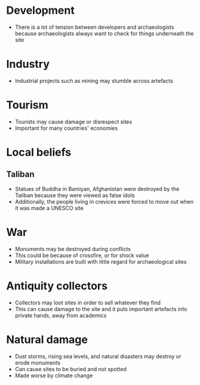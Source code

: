 # Development
- There is a lot of tension between developers and archaeologists because archaeologists always want to check for things underneath the site

# Industry
- Industrial projects such as mining may stumble across artefacts

# Tourism
- Tourists may cause damage or disrespect sites
- Important for many countries' economies

# Local beliefs
## Taliban
- Statues of Buddha in Bamiyan, Afghanistan were destroyed by the Taliban because they were viewed as false idols
- Additionally, the people living in crevices were forced to move out when it was made a UNESCO site

# War
- Monuments may be destroyed during conflicts
- This could be because of crossfire, or for shock value
- Military installations are built with little regard for archaeological sites

# Antiquity collectors
- Collectors may loot sites in order to sell whatever they find
- This can cause damage to the site and it puts important artefacts into private hands, away from academics

# Natural damage
- Dust storms, rising sea levels, and natural disasters may destroy or erode monuments
- Can cause sites to be buried and not spotted
- Made worse by climate change